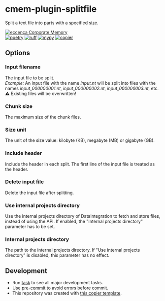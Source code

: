 # cmem-plugin-splitfile

Split a text file into parts with a specified size.

[![eccenca Corporate Memory][cmem-shield]][cmem-link]  
[![poetry][poetry-shield]][poetry-link] [![ruff][ruff-shield]][ruff-link] [![mypy][mypy-shield]][mypy-link] [![copier][copier-shield]][copier] 


## Options

### Input filename

The input file to be split.  
_Example:_ An input file with the name _input.nt_ will be split into files with the names _input\_000000001.nt_,
_input\_000000002.nt_,   _input\_000000003.nt_, etc.  
⚠️ Existing files will be overwritten!

### Chunk size

The maximum size of the chunk files.

### Size unit

The unit of the size value: kilobyte (KB), megabyte (MB) or gigabyte (GB).

### Include header

Include the header in each split. The first line of the input file is treated as the header.

### Delete input file

Delete the input file after splitting.

### Use internal projects directory

Use the internal projects directory of DataIntegration to fetch and store files, instead of using the API.
If enabled, the "Internal projects directory" parameter has to be set.

### Internal projects directory

The path to the internal projects directory. If "Use internal projects directory" is disabled,
this parameter has no effect.


## Development

- Run [task](https://taskfile.dev/) to see all major development tasks.
- Use [pre-commit](https://pre-commit.com/) to avoid errors before commit.
- This repository was created with [this copier template](https://github.com/eccenca/cmem-plugin-template).

[cmem-link]: https://documentation.eccenca.com
[cmem-shield]: https://img.shields.io/endpoint?url=https://dev.documentation.eccenca.com/badge.json
[poetry-link]: https://python-poetry.org/
[poetry-shield]: https://img.shields.io/endpoint?url=https://python-poetry.org/badge/v0.json
[ruff-link]: https://docs.astral.sh/ruff/
[ruff-shield]: https://img.shields.io/endpoint?url=https://raw.githubusercontent.com/astral-sh/ruff/main/assets/badge/v2.json&label=Code%20Style
[mypy-link]: https://mypy-lang.org/
[mypy-shield]: https://www.mypy-lang.org/static/mypy_badge.svg
[copier]: https://copier.readthedocs.io/
[copier-shield]: https://img.shields.io/endpoint?url=https://raw.githubusercontent.com/copier-org/copier/master/img/badge/badge-grayscale-inverted-border-purple.json
